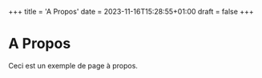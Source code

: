 +++
title = 'A Propos'
date = 2023-11-16T15:28:55+01:00
draft = false
+++

# A Propos

Ceci est un exemple de page à propos.
